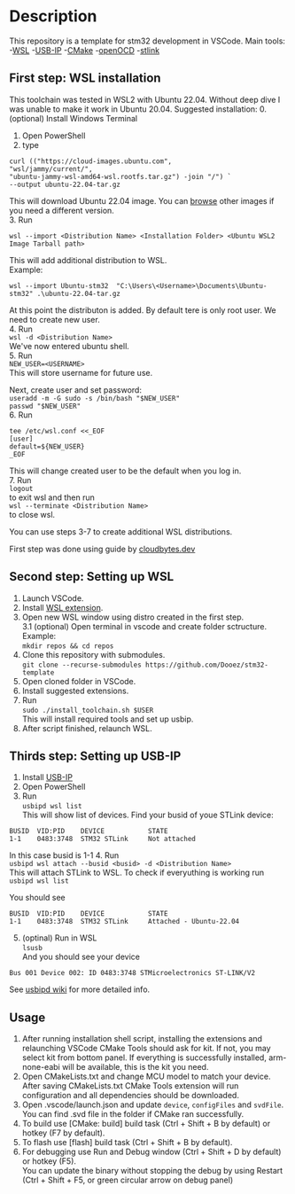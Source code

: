 # Description
This repository is a template for stm32 development in VSCode.
Main tools:
-[WSL](https://learn.microsoft.com/en-us/windows/wsl/)
-[USB-IP](https://github.com/dorssel/usbipd-win/releases)
-[CMake](https://cmake.org/)
-[openOCD](https://openocd.org/)
-[stlink](https://github.com/stlink-org/stlink)

## First step: WSL installation
This toolchain was tested in WSL2 with Ubuntu 22.04. Without deep dive I was unable to make it work in Ubuntu 20.04.
Suggested installation:
0. (optional) Install Windows Terminal
1. Open PowerShell
2. type
```
curl (("https://cloud-images.ubuntu.com",
"wsl/jammy/current/",
"ubuntu-jammy-wsl-amd64-wsl.rootfs.tar.gz") -join "/") `
--output ubuntu-22.04-tar.gz
```
This will download Ubuntu 22.04 image. You can [browse](https://cloud-images.ubuntu.com/wsl) other images if you need a different version.  
3. Run
```
wsl --import <Distribution Name> <Installation Folder> <Ubuntu WSL2 Image Tarball path>
```
This will add additional distribution to WSL.  
Example: 

```
wsl --import Ubuntu-stm32  "C:\Users\<Username>\Documents\Ubuntu-stm32" .\ubuntu-22.04-tar.gz
```
At this point the distributon is added. By default tere is only root user. We need to create new user.  
4. Run  
`wsl -d <Distribution Name>`   
We've now entered ubuntu shell.  
5. Run  
`NEW_USER=<USERNAME>`   
This will store username for future use.  
  
Next, create user and set password:  
`useradd -m -G sudo -s /bin/bash "$NEW_USER"`  
`passwd "$NEW_USER"`  
6. Run
```
tee /etc/wsl.conf <<_EOF
[user]
default=${NEW_USER}
_EOF
```
This will change created user to be the default when you log in.  
7. Run  
`logout`  
to exit wsl and then run   
`wsl --terminate <Distribution Name>`  
to close wsl.

You can use steps 3-7 to create additional WSL distributions.

First step was done using guide by [cloudbytes.dev](https://cloudbytes.dev/snippets/how-to-install-multiple-instances-of-ubuntu-in-wsl2)

## Second step: Setting up WSL

1. Launch VSCode.
2. Install [WSL extension](https://marketplace.visualstudio.com/items?itemName=ms-vscode-remote.remote-wsl).
3. Open new WSL window using distro created in the first step.  
3.1 (optional) Open terminal in vscode and create folder sctructure.
Example:  
`mkdir repos && cd repos`
4. Clone this repository with submodules.  
`git clone --recurse-submodules https://github.com/Dooez/stm32-template`  
5. Open cloned folder in VSCode.
6. Install suggested extensions.
7. Run  
`sudo ./install_toolchain.sh $USER`  
This will install required tools and set up usbip.
8. After script finished, relaunch WSL.


## Thirds step: Setting up USB-IP

1. Install [USB-IP](https://github.com/dorssel/usbipd-win/releases)
2. Open PowerShell
3. Run  
`usbipd wsl list`  
This will show list of devices. Find your busid of youe STLink device:
```
BUSID  VID:PID    DEVICE           STATE
1-1    0483:3748  STM32 STLink     Not attached
```
In this case busid is 1-1
4. Run  
`usbipd wsl attach --busid <busid> -d <Distribution Name>`  
This will attach STLink to WSL. To check if everyuthing is working run  
`usbipd wsl list`  

You should see 
```
BUSID  VID:PID    DEVICE           STATE
1-1    0483:3748  STM32 STLink     Attached - Ubuntu-22.04
```
5. (optinal) Run in WSL  
`lsusb`  
And you should see your device
```
Bus 001 Device 002: ID 0483:3748 STMicroelectronics ST-LINK/V2
```

See [usbipd wiki](https://github.com/dorssel/usbipd-win/wiki/WSL-support) for more detailed info.

## Usage

1. After running installation shell script, installing the extensions and relaunching VSCode CMake Tools should ask for kit. If not, you may select kit from bottom panel. If everything is successfully installed, arm-none-eabi will be available, this is the kit you need.
2. Open CMakeLists.txt and change MCU model to match your device. After saving CMakeLists.txt CMake Tools extension will run configuration and all dependencies should be downloaded.
3. Open .vscode/launch.json and update `device`, `configFiles` and `svdFile`. You can find .svd file in the folder if CMake ran successfully.
4. To build use [CMake: build] build task (Ctrl + Shift + B by default) or hotkey (F7 by default).
5. To flash use [flash] build task (Ctrl + Shift + B by default).
6. For debugging use Run and Debug window (Ctrl + Shift + D by default) or hotkey (F5).  
You can update the binary without stopping the debug by using Restart (Ctrl + Shift + F5, or green circular arrow on debug panel)
